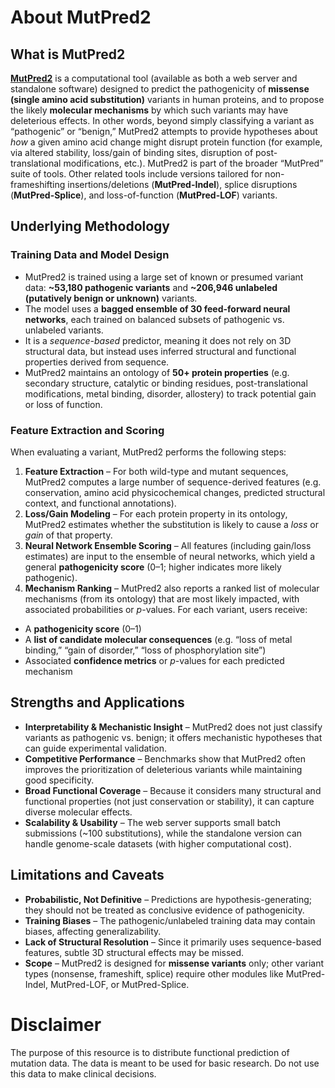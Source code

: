 # About MutPred2

## What is MutPred2
[**MutPred2**](http://mutpred.mutdb.org/) is a computational tool (available as both a web server and standalone software) designed to predict the pathogenicity of **missense (single amino acid substitution)** variants in human proteins, and to propose the likely **molecular mechanisms** by which such variants may have deleterious effects.
In other words, beyond simply classifying a variant as “pathogenic” or “benign,” MutPred2 attempts to provide hypotheses about *how* a given amino acid change might disrupt protein function (for example, via altered stability, loss/gain of binding sites, disruption of post-translational modifications, etc.).
MutPred2 is part of the broader “MutPred” suite of tools. Other related tools include versions tailored for non-frameshifting insertions/deletions (**MutPred-Indel**), splice disruptions (**MutPred-Splice**), and loss-of-function (**MutPred-LOF**) variants.

## Underlying Methodology
### Training Data and Model Design

- MutPred2 is trained using a large set of known or presumed variant data: **~53,180 pathogenic variants** and **~206,946 unlabeled (putatively benign or unknown)** variants.
- The model uses a **bagged ensemble of 30 feed-forward neural networks**, each trained on balanced subsets of pathogenic vs. unlabeled variants.
- It is a *sequence-based* predictor, meaning it does not rely on 3D structural data, but instead uses inferred structural and functional properties derived from sequence.
- MutPred2 maintains an ontology of **50+ protein properties** (e.g. secondary structure, catalytic or binding residues, post-translational modifications, metal binding, disorder, allostery) to track potential gain or loss of function.
### Feature Extraction and Scoring

When evaluating a variant, MutPred2 performs the following steps:
1. **Feature Extraction** – For both wild-type and mutant sequences, MutPred2 computes a large number of sequence-derived features (e.g. conservation, amino acid physicochemical changes, predicted structural context, and functional annotations).
2. **Loss/Gain Modeling** – For each protein property in its ontology, MutPred2 estimates whether the substitution is likely to cause a *loss* or *gain* of that property.
3. **Neural Network Ensemble Scoring** – All features (including gain/loss estimates) are input to the ensemble of neural networks, which yield a general **pathogenicity score** (0–1; higher indicates more likely pathogenic).
4. **Mechanism Ranking** – MutPred2 also reports a ranked list of molecular mechanisms (from its ontology) that are most likely impacted, with associated probabilities or *p*-values.
For each variant, users receive:
- A **pathogenicity score** (0–1)
- A **list of candidate molecular consequences** (e.g. “loss of metal binding,” “gain of disorder,” “loss of phosphorylation site”)
- Associated **confidence metrics** or *p*-values for each predicted mechanism

## Strengths and Applications
- **Interpretability & Mechanistic Insight** – MutPred2 does not just classify variants as pathogenic vs. benign; it offers mechanistic hypotheses that can guide experimental validation.
- **Competitive Performance** – Benchmarks show that MutPred2 often improves the prioritization of deleterious variants while maintaining good specificity.
- **Broad Functional Coverage** – Because it considers many structural and functional properties (not just conservation or stability), it can capture diverse molecular effects.
- **Scalability & Usability** – The web server supports small batch submissions (~100 substitutions), while the standalone version can handle genome-scale datasets (with higher computational cost).

## Limitations and Caveats
- **Probabilistic, Not Definitive** – Predictions are hypothesis-generating; they should not be treated as conclusive evidence of pathogenicity.
- **Training Biases** – The pathogenic/unlabeled training data may contain biases, affecting generalizability.
- **Lack of Structural Resolution** – Since it primarily uses sequence-based features, subtle 3D structural effects may be missed.
- **Scope** – MutPred2 is designed for **missense variants** only; other variant types (nonsense, frameshift, splice) require other modules like MutPred-Indel, MutPred-LOF, or MutPred-Splice.

# Disclaimer

The purpose of this resource is to distribute functional prediction of mutation data. The data is meant to be used for basic research. Do not use this data to make clinical decisions. 

